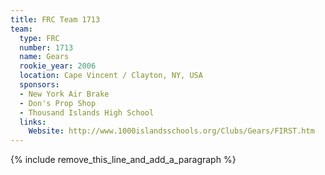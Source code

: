 ```yaml
---
title: FRC Team 1713
team:
  type: FRC
  number: 1713
  name: Gears
  rookie_year: 2006
  location: Cape Vincent / Clayton, NY, USA
  sponsors:
  - New York Air Brake
  - Don's Prop Shop
  - Thousand Islands High School
  links:
    Website: http://www.1000islandsschools.org/Clubs/Gears/FIRST.htm
---
```


{% include remove_this_line_and_add_a_paragraph %}